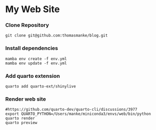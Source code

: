 # My Web Site

### Clone Repository

```
git clone git@github.com:thomasmanke/blog.git
```

### Install dependencies

```
mamba env create -f env.yml 
mamba env update -f env.yml
```

### Add quarto extension

```
quarto add quarto-ext/shinylive
```

### Render web site

```
#https://github.com/quarto-dev/quarto-cli/discussions/3977
export QUARTO_PYTHON=/Users/manke/miniconda3/envs/web/bin/python
quarto render
quarto preview
```